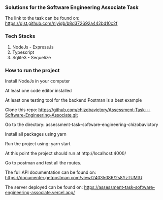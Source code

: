 ### Solutions for the Software Engineering Associate Task
The link to the task can be found on:  https://gist.github.com/niyigb/b8d372692a442bd10c2f

### Tech Stacks
1. NodeJs - ExpressJs 
2. Typescript
3. Sqlite3 - Sequelize


### How to run the project

Install NodeJs  in your computer

At least one code editor installed

At least one testing tool for the backend Postman is a best example

Clone this repo: https://github.com/chizobavictory/Assessment-Task---Software-Engineering-Associate.git

Go to the directory: assessment-task-software-engineering-chizobavictory

Install all packages using yarn

Run the project using: yarn start

At this point the project should run at http://localhost:4000/

Go to postman and test all the routes.

The full API documentation can be found on:
https://documenter.getpostman.com/view/24035086/2s8YzTUMtU

The server deployed can be found on:
https://assessment-task-software-engineering-associate.vercel.app/
